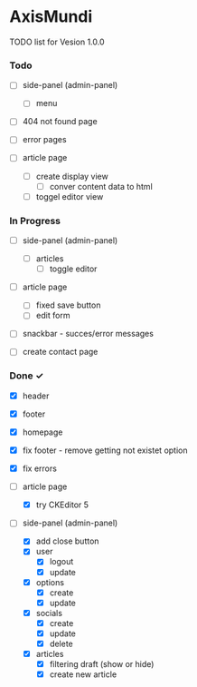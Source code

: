 # AxisMundi

TODO list for Vesion 1.0.0

### Todo
- [ ] side-panel (admin-panel)
  - [ ] menu
  
- [ ] 404 not found page
- [ ] error pages
  

- [ ] article page
  - [ ] create display view
    - [ ] conver content data to html
  - [ ] toggel editor view

### In Progress
- [ ] side-panel (admin-panel)
  - [ ] articles
    - [ ] toggle editor

- [ ] article page
  - [ ] fixed save button
  - [ ] edit form 

- [ ] snackbar - succes/error messages

- [ ] create contact page

### Done ✓
- [x] header
- [x] footer
- [x] homepage
- [x] fix footer - remove getting not existet option
- [x] fix errors

- [ ] article page
  - [x] try CKEditor 5
  
- [ ] side-panel (admin-panel)
  - [x] add close button
  - [x] user
    - [x] logout
    - [x] update
  - [x] options
    - [x] create 
    - [x] update
  - [x] socials
    - [x] create
    - [x] update
    - [x] delete
  - [x] articles
    - [x] filtering draft (show or hide)
    - [x] create new article